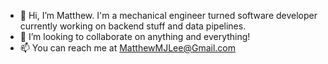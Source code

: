 - 👋 Hi, I’m Matthew.  I'm a mechanical engineer turned software developer currently working on backend stuff and data pipelines.
- 💞️ I’m looking to collaborate on anything and everything!
- 📫 You can reach me at MatthewMJLee@Gmail.com

